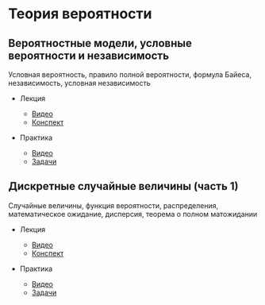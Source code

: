 # Теория вероятности

## Вероятностные модели, условные вероятности и независимость

Условная вероятность, правило полной вероятности, формула Байеса, независимость, условная независимость

- Лекция
    - [Видео](https://www.youtube.com/watch?v=eTd8n_nItSs&list=PLB2iTb0TReMh2M1URpUmjK8AZE-lS5DA9&index=1)
    - [Конспект](https://github.com/aslastin/theory_of_probability/blob/main/lectures/lec1.pdf)

- Практика
    - [Видео](https://www.youtube.com/watch?v=Zz_vCp5ss6o&list=PLB2iTb0TReMh2M1URpUmjK8AZE-lS5DA9&index=2)
    - [Задачи]()


## Дискретные случайные величины (часть 1)

Случайные величины, функция вероятности, распределения, математическое ожидание, дисперсия, теорема о полном матожидании

- Лекция
    - [Видео](https://www.youtube.com/watch?v=x3KTIIH92yE&list=PLB2iTb0TReMh2M1URpUmjK8AZE-lS5DA9&index=3)
    - [Конспект](https://github.com/aslastin/theory_of_probability/blob/main/lectures/lec2.pdf)

- Практика
    - [Видео](https://www.youtube.com/watch?v=q9BDxk19mr4&list=PLB2iTb0TReMh2M1URpUmjK8AZE-lS5DA9&index=7)
    - [Задачи]()
    

